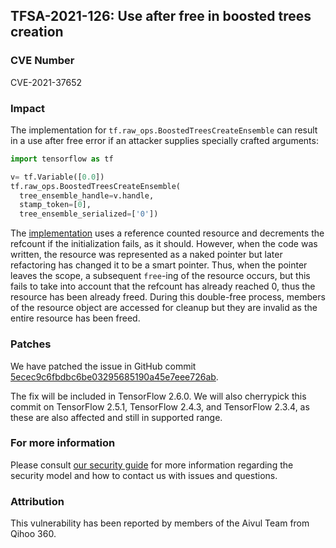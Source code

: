 ## TFSA-2021-126: Use after free in boosted trees creation

### CVE Number
CVE-2021-37652

### Impact
The implementation for `tf.raw_ops.BoostedTreesCreateEnsemble` can result in a
use after free error if an attacker supplies specially crafted arguments:

```python
import tensorflow as tf

v= tf.Variable([0.0])
tf.raw_ops.BoostedTreesCreateEnsemble(
  tree_ensemble_handle=v.handle,
  stamp_token=[0],
  tree_ensemble_serialized=['0'])
```

The
[implementation](https://github.com/tensorflow/tensorflow/blob/f24faa153ad31a4b51578f8181d3aaab77a1ddeb/tensorflow/core/kernels/boosted_trees/resource_ops.cc#L55)
uses a reference counted resource and decrements the refcount if the
initialization fails, as it should. However, when the code was written, the
resource was represented as a naked pointer but later refactoring has changed it
to be a smart pointer. Thus, when the pointer leaves the scope, a subsequent
`free`-ing of the resource occurs, but this fails to take into account that the
refcount has already reached 0, thus the resource has been already freed. During
this double-free process, members of the resource object are accessed for
cleanup but they are invalid as the entire resource has been freed.

### Patches
We have patched the issue in GitHub commit
[5ecec9c6fbdbc6be03295685190a45e7eee726ab](https://github.com/tensorflow/tensorflow/commit/5ecec9c6fbdbc6be03295685190a45e7eee726ab).

The fix will be included in TensorFlow 2.6.0. We will also cherrypick this
commit on TensorFlow 2.5.1, TensorFlow 2.4.3, and TensorFlow 2.3.4, as these are
also affected and still in supported range.

### For more information
Please consult [our security
guide](https://github.com/tensorflow/tensorflow/blob/master/SECURITY.md) for
more information regarding the security model and how to contact us with issues
and questions.

### Attribution
This vulnerability has been reported by members of the Aivul Team from Qihoo
360.
